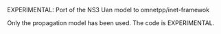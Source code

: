 EXPERIMENTAL:
Port of the NS3 Uan model to omnetpp/inet-framewok

Only the propagation model has been used. 
The code is EXPERIMENTAL.
